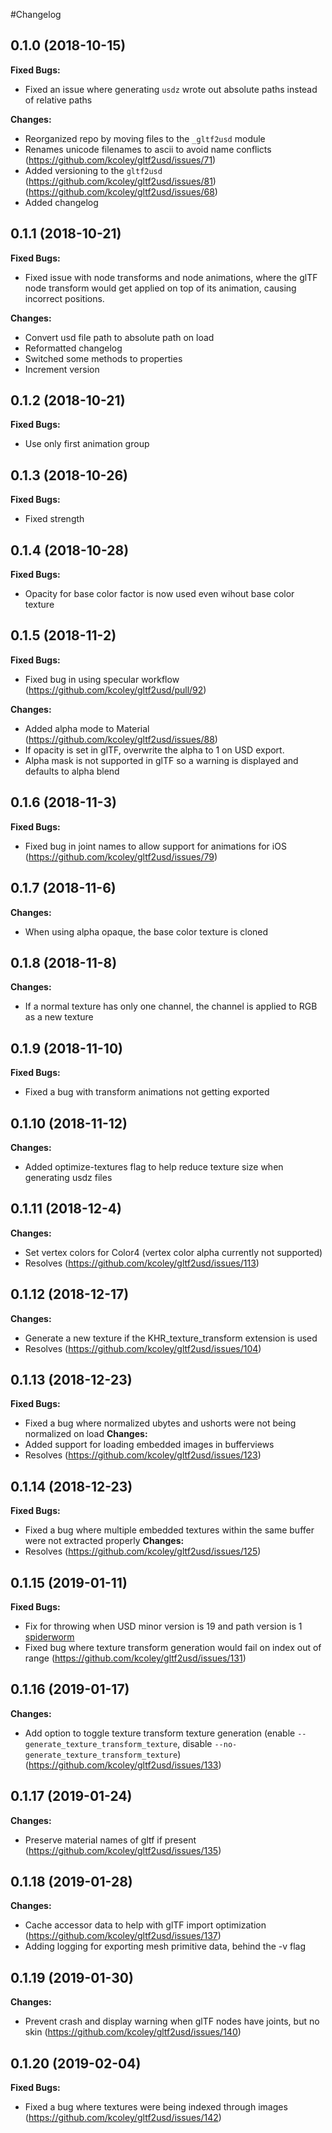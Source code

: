 #Changelog

## 0.1.0 (2018-10-15)
 **Fixed Bugs:**
  - Fixed an issue where generating `usdz` wrote out absolute paths instead of relative paths 

**Changes:**
 - Reorganized repo by moving files to the `_gltf2usd` module
 - Renames unicode filenames to ascii to avoid name conflicts (https://github.com/kcoley/gltf2usd/issues/71)
 - Added versioning to the `gltf2usd` (https://github.com/kcoley/gltf2usd/issues/81)
(https://github.com/kcoley/gltf2usd/issues/68)
 - Added changelog
 

 ## 0.1.1 (2018-10-21)
 **Fixed Bugs:**
 - Fixed issue with node transforms and node animations, where the glTF node transform would get applied on top of its animation, causing incorrect positions.
 
 **Changes:**
 - Convert usd file path to absolute path on load  
 - Reformatted changelog
 - Switched some methods to properties
 - Increment version
 
## 0.1.2 (2018-10-21)
**Fixed Bugs:**
- Use only first animation group

## 0.1.3 (2018-10-26)
**Fixed Bugs:**
- Fixed strength

## 0.1.4 (2018-10-28)
**Fixed Bugs:**
- Opacity for base color factor is now used even wihout base color texture

## 0.1.5 (2018-11-2)
**Fixed Bugs:**
- Fixed bug in using specular workflow (https://github.com/kcoley/gltf2usd/pull/92)

**Changes:**
- Added alpha mode to Material (https://github.com/kcoley/gltf2usd/issues/88)
- If opacity is set in glTF, overwrite the alpha to 1 on USD export.  
- Alpha mask is not supported in glTF so a warning is displayed and defaults to alpha blend

## 0.1.6 (2018-11-3)
**Fixed Bugs:**
- Fixed bug in joint names to allow support for animations for iOS (https://github.com/kcoley/gltf2usd/issues/79)

## 0.1.7 (2018-11-6)
**Changes:**
- When using alpha opaque, the base color texture is cloned

## 0.1.8 (2018-11-8)
**Changes:**
- If a normal texture has only one channel, the channel is applied to RGB as a new texture

## 0.1.9 (2018-11-10)
**Fixed Bugs:**
- Fixed a bug with transform animations not getting exported

## 0.1.10 (2018-11-12)
**Changes:**
- Added optimize-textures flag to help reduce texture size when generating usdz files

## 0.1.11 (2018-12-4)
**Changes:**
- Set vertex colors for Color4 (vertex color alpha currently not supported)
- Resolves (https://github.com/kcoley/gltf2usd/issues/113)

## 0.1.12 (2018-12-17)
**Changes:**
- Generate a new texture if the KHR_texture_transform extension is used
- Resolves (https://github.com/kcoley/gltf2usd/issues/104)

## 0.1.13 (2018-12-23)
**Fixed Bugs:**
- Fixed a bug where normalized ubytes and ushorts were not being normalized on load
**Changes:**
- Added support for loading embedded images in bufferviews
- Resolves (https://github.com/kcoley/gltf2usd/issues/123)

## 0.1.14 (2018-12-23)
**Fixed Bugs:**
- Fixed a bug where multiple embedded textures within the same buffer were not extracted properly
**Changes:**
- Resolves (https://github.com/kcoley/gltf2usd/issues/125)

## 0.1.15 (2019-01-11)
**Fixed Bugs:**
- Fix for throwing when USD minor version is 19 and path version is 1 [spiderworm](https://github.com/kcoley/gltf2usd/pull/130)
- Fixed bug where texture transform generation would fail on index out of range (https://github.com/kcoley/gltf2usd/issues/131)

## 0.1.16 (2019-01-17)
**Changes:**
- Add option to toggle texture transform texture generation (enable `--generate_texture_transform_texture`, disable `--no-generate_texture_transform_texture`) (https://github.com/kcoley/gltf2usd/issues/133)

## 0.1.17 (2019-01-24)
**Changes:**
- Preserve material names of gltf if present (https://github.com/kcoley/gltf2usd/issues/135)

## 0.1.18 (2019-01-28)
**Changes:**
- Cache accessor data to help with glTF import optimization (https://github.com/kcoley/gltf2usd/issues/137)
- Adding logging for exporting mesh primitive data, behind the -v flag

## 0.1.19 (2019-01-30)
**Changes:**
- Prevent crash and display warning when glTF nodes have joints, but no skin (https://github.com/kcoley/gltf2usd/issues/140)

## 0.1.20 (2019-02-04)
**Fixed Bugs:**
- Fixed a bug where textures were being indexed through images (https://github.com/kcoley/gltf2usd/issues/142)